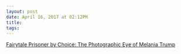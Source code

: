 ```yaml
---
layout: post
date: April 16, 2017 at 02:12PM
title:
tags:
--- 
```


[Fairytale Prisoner by Choice: The Photographic Eye of Melania Trump](https://medium.com/@kate8/fairytale-prisoner-by-choice-the-photographic-eye-of-melania-trump-f1f7b97fff29)